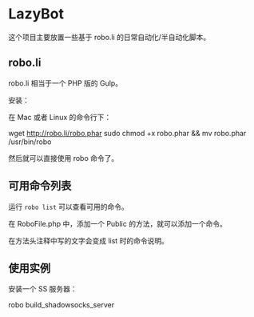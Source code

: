 # LazyBot

这个项目主要放置一些基于 robo.li 的日常自动化/半自动化脚本。


## robo.li 

robo.li 相当于一个 PHP 版的 Gulp。

安装：

在 Mac 或者 Linux 的命令行下：

   wget http://robo.li/robo.phar
   sudo chmod +x robo.phar && mv robo.phar /usr/bin/robo

然后就可以直接使用 robo 命令了。

## 可用命令列表

运行 `robo list` 可以查看可用的命令。

在 RoboFile.php 中，添加一个 Public 的方法，就可以添加一个命令。 

在方法头注释中写的文字会变成 list 时的命令说明。

## 使用实例

安装一个 SS 服务器：

   robo build_shadowsocks_server